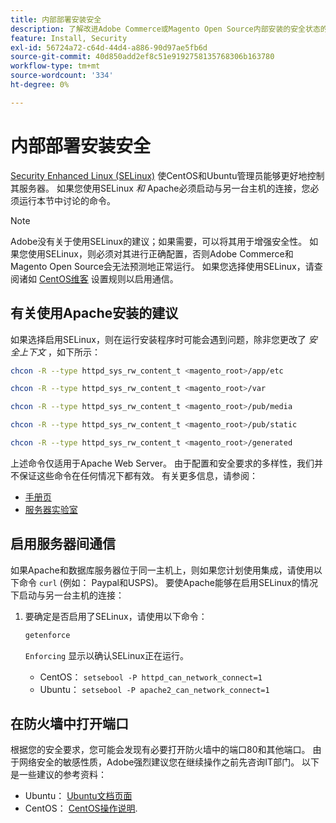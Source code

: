 ```yaml
---
title: 内部部署安装安全
description: 了解改进Adobe Commerce或Magento Open Source内部安装的安全状态的方法。
feature: Install, Security
exl-id: 56724a72-c64d-44d4-a886-90d97ae5fb6d
source-git-commit: 40d850add2ef8c51e9192758135768306b163780
workflow-type: tm+mt
source-wordcount: '334'
ht-degree: 0%

---
```


# 内部部署安装安全

[Security Enhanced Linux (SELinux)](https://selinuxproject.org/page/Main_Page) 使CentOS和Ubuntu管理员能够更好地控制其服务器。 如果您使用SELinux *和* Apache必须启动与另一台主机的连接，您必须运行本节中讨论的命令。

>[!NOTE]
>
>Adobe没有关于使用SELinux的建议；如果需要，可以将其用于增强安全性。 如果您使用SELinux，则必须对其进行正确配置，否则Adobe Commerce和Magento Open Source会无法预测地正常运行。 如果您选择使用SELinux，请查阅诸如 [CentOS维客](https://wiki.centos.org/HowTos/SELinux) 设置规则以启用通信。

## 有关使用Apache安装的建议

如果选择启用SELinux，则在运行安装程序时可能会遇到问题，除非您更改了 *安全上下文* ，如下所示：

```bash
chcon -R --type httpd_sys_rw_content_t <magento_root>/app/etc
```

```bash
chcon -R --type httpd_sys_rw_content_t <magento_root>/var
```

```bash
chcon -R --type httpd_sys_rw_content_t <magento_root>/pub/media
```

```bash
chcon -R --type httpd_sys_rw_content_t <magento_root>/pub/static
```

```bash
chcon -R --type httpd_sys_rw_content_t <magento_root>/generated
```

上述命令仅适用于Apache Web Server。 由于配置和安全要求的多样性，我们并不保证这些命令在任何情况下都有效。 有关更多信息，请参阅：

* [手册页](https://linux.die.net/man/8/httpd_selinux)
* [服务器实验室](https://www.serverlab.ca/tutorials/linux/web-servers-linux/configuring-selinux-policies-for-apache-web-servers/)

## 启用服务器间通信

如果Apache和数据库服务器位于同一主机上，则如果您计划使用集成，请使用以下命令 `curl` (例如： Paypal和USPS)。
要使Apache能够在启用SELinux的情况下启动与另一台主机的连接：

1. 要确定是否启用了SELinux，请使用以下命令：

   ```bash
   getenforce
   ```

   `Enforcing` 显示以确认SELinux正在运行。

   * CentOS： `setsebool -P httpd_can_network_connect=1`
   * Ubuntu： `setsebool -P apache2_can_network_connect=1`

## 在防火墙中打开端口

根据您的安全要求，您可能会发现有必要打开防火墙中的端口80和其他端口。 由于网络安全的敏感性质，Adobe强烈建议您在继续操作之前先咨询IT部门。 以下是一些建议的参考资料：

* Ubuntu： [Ubuntu文档页面](https://help.ubuntu.com/community/IptablesHowTo)
* CentOS： [CentOS操作说明](https://wiki.centos.org/HowTos%282f%29Network%282f%29IPTables.html).
